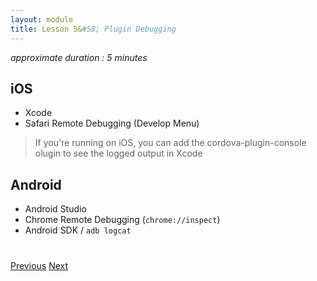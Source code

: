 ```yaml
---
layout: module
title: Lesson 5&#58; Plugin Debugging
---
```

_approximate duration : 5 minutes_

## iOS 
- Xcode
- Safari Remote Debugging (Develop Menu)

>If you're running on iOS, you can add the cordova-plugin-console olugin to see the logged output in Xcode

## Android
- Android Studio
- Chrome Remote Debugging (`chrome://inspect`)
- Android SDK / `adb logcat`


<div class="row" style="margin-top:40px;">
<div class="col-sm-12">
<a href="lesson4.html" class="btn btn-default"><i class="glyphicon glyphicon-chevron-left"></i> Previous</a>
<a href="lesson6.html" class="btn btn-default pull-right">Next <i class="glyphicon
glyphicon-chevron-right"></i></a>
</div>
</div>
